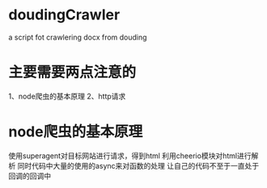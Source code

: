 # doudingCrawler
a script fot crawlering docx from douding
# 主要需要两点注意的
1、node爬虫的基本原理
2、http请求
# node爬虫的基本原理
使用superagent对目标网站进行请求，得到html
利用cheerio模块对html进行解析
同时代码中大量的使用的async来对函数的处理
让自己的代码不至于一直处于回调的回调中
